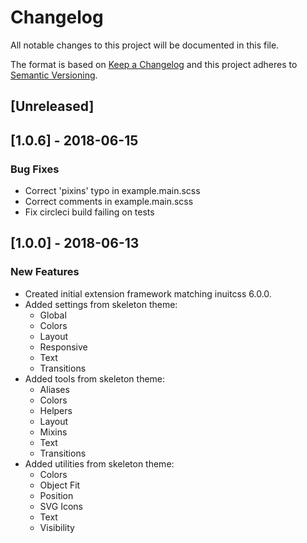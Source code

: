 # Changelog
All notable changes to this project will be documented in this file.

The format is based on [Keep a Changelog](http://keepachangelog.com/en/1.0.0/)
and this project adheres to [Semantic Versioning](http://semver.org/spec/v2.0.0.html).

## [Unreleased]

## [1.0.6] - 2018-06-15
### Bug Fixes
- Correct 'pixins' typo in example.main.scss
- Correct comments in example.main.scss
- Fix circleci build failing on tests

## [1.0.0] - 2018-06-13
### New Features
- Created initial extension framework matching inuitcss 6.0.0.
- Added settings from skeleton theme:
  - Global
  - Colors
  - Layout
  - Responsive
  - Text
  - Transitions
- Added tools from skeleton theme:
  - Aliases
  - Colors
  - Helpers
  - Layout
  - Mixins
  - Text
  - Transitions
- Added utilities from skeleton theme:
  - Colors
  - Object Fit
  - Position
  - SVG Icons
  - Text
  - Visibility

